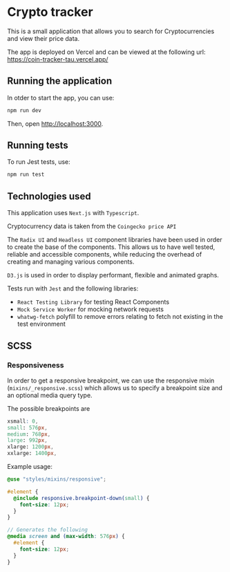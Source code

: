 # Crypto tracker

This is a small application that allows you to search for Cryptocurrencies and view their price data.

The app is deployed on Vercel and can be viewed at the following url: https://coin-tracker-tau.vercel.app/

## Running the application

In otder to start the app, you can use:

```bash
npm run dev
```

Then, open [http://localhost:3000](http://localhost:3000).

## Running tests

To run Jest tests, use:

```bash
npm run test
```

## Technologies used

This application uses `Next.js` with `Typescript`.

Cryptocurrency data is taken from the `Coingecko price API`

The `Radix UI` and `Headless UI` component libraries have been used in order to create the base of the components. This allows us to have well tested, reliable and accessible components, while reducing the overhead of creating and managing various components.

`D3.js` is used in order to display performant, flexible and animated graphs.

Tests run with `Jest` and the following libraries:

- `React Testing Library` for testing React Components
- `Mock Service Worker` for mocking network requests
- `whatwg-fetch` polyfill to remove errors relating to fetch not existing in the test environment

## SCSS

### Responsiveness

In order to get a responsive breakpoint, we can use the responsive mixin (`mixins/_responsive.scss`) which allows us to specify a breakpoint size and an optional media query type.

The possible breakpoints are

```scss
xsmall: 0,
small: 576px,
medium: 768px,
large: 992px,
xlarge: 1200px,
xxlarge: 1400px,
```

Example usage:

```scss
@use "styles/mixins/responsive";

#element {
  @include responsive.breakpoint-down(small) {
    font-size: 12px;
  }
}

// Generates the following
@media screen and (max-width: 576px) {
  #element {
    font-size: 12px;
  }
}
```
